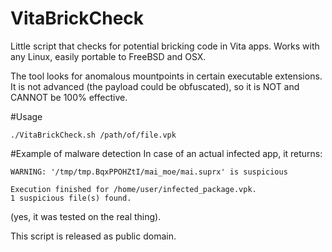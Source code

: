 # VitaBrickCheck
Little script that checks for potential bricking code in Vita apps.
Works with any Linux, easily portable to FreeBSD and OSX.

The tool looks for anomalous mountpoints in certain executable extensions.
It is not advanced (the payload could be obfuscated), so it is NOT and CANNOT be 100% effective.

#Usage
```
./VitaBrickCheck.sh /path/of/file.vpk
```

#Example of malware detection
In case of an actual infected app, it returns:
```
WARNING: '/tmp/tmp.BqxPPOHZtI/mai_moe/mai.suprx' is suspicious

Execution finished for /home/user/infected_package.vpk.
1 suspicious file(s) found.

```
(yes, it was tested on the real thing).

This script is released as public domain.
